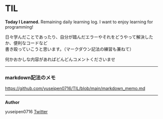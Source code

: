 # TIL
**Today I Learned.** Remaining daily learning log. I want to enjoy learning for programming!

日々学んだことであったり、自分が踏んだエラーやそれをどうやって解決したか、便利なコードなど  
書き殴っていこうと思います。（マークダウン記法の練習も兼ねて）

何かおかしな内容があればどんどんコメントくださいませ

---
### markdown記法のメモ
https://github.com/yuseipen0716/TIL/blob/main/markdown_memo.md

---
**Author**

[Twitter]: https://twitter.com/yuseiqqq
yuseipen0716  [Twitter]

